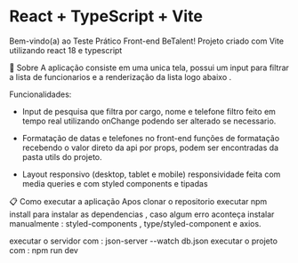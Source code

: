# React + TypeScript + Vite

Bem-vindo(a) ao Teste Prático Front-end BeTalent!
Projeto criado com Vite utilizando react 18 e typescript

📱 Sobre
A aplicação consiste em uma unica tela, possui um input para filtrar a lista de funcionarios e a renderização da lista logo abaixo .

Funcionalidades:
- Input de pesquisa que filtra por cargo, nome e telefone
   filtro feito em tempo real utilizando onChange podendo ser alterado se necessario.
  
- Formatação de datas e telefones no front-end
  funções de formatação recebendo o valor direto da api por props, podem ser encontradas da pasta utils do projeto.
  
- Layout responsivo (desktop, tablet e mobile)
  responsividade feita com media queries e com styled components e tipadas

📋 Como executar a aplicação
Apos clonar o repositorio executar npm install para instalar as dependencias ,
caso algum erro aconteça instalar manualmente : styled-components , type/styled-component e axios.

executar o servidor com : json-server --watch db.json 
executar o projeto com : npm run dev
